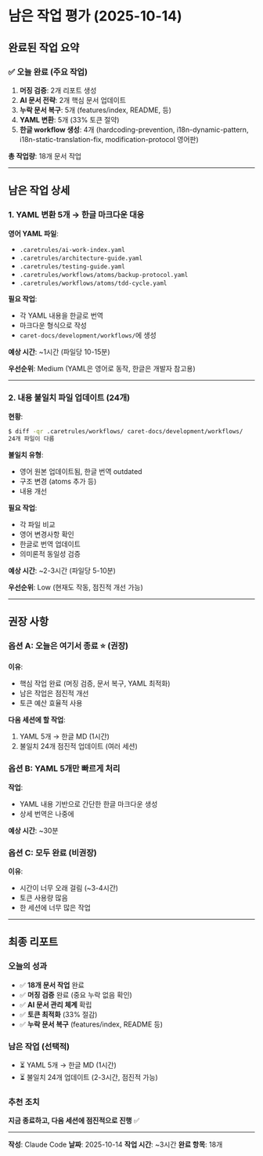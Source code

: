 # 남은 작업 평가 (2025-10-14)

## 완료된 작업 요약

### ✅ 오늘 완료 (주요 작업)
1. **머징 검증**: 2개 리포트 생성
2. **AI 문서 전략**: 2개 핵심 문서 업데이트
3. **누락 문서 복구**: 5개 (features/index, README, 등)
4. **YAML 변환**: 5개 (33% 토큰 절약)
5. **한글 workflow 생성**: 4개 (hardcoding-prevention, i18n-dynamic-pattern, i18n-static-translation-fix, modification-protocol 영어판)

**총 작업량**: 18개 문서 작업

---

## 남은 작업 상세

### 1. YAML 변환 5개 → 한글 마크다운 대응

**영어 YAML 파일**:
- `.caretrules/ai-work-index.yaml`
- `.caretrules/architecture-guide.yaml`
- `.caretrules/testing-guide.yaml`
- `.caretrules/workflows/atoms/backup-protocol.yaml`
- `.caretrules/workflows/atoms/tdd-cycle.yaml`

**필요 작업**:
- 각 YAML 내용을 한글로 번역
- 마크다운 형식으로 작성
- `caret-docs/development/workflows/`에 생성

**예상 시간**: ~1시간 (파일당 10-15분)

**우선순위**: Medium (YAML은 영어로 동작, 한글은 개발자 참고용)

---

### 2. 내용 불일치 파일 업데이트 (24개)

**현황**:
```bash
$ diff -qr .caretrules/workflows/ caret-docs/development/workflows/
24개 파일이 다름
```

**불일치 유형**:
- 영어 원본 업데이트됨, 한글 번역 outdated
- 구조 변경 (atoms 추가 등)
- 내용 개선

**필요 작업**:
- 각 파일 비교
- 영어 변경사항 확인
- 한글로 번역 업데이트
- 의미론적 동일성 검증

**예상 시간**: ~2-3시간 (파일당 5-10분)

**우선순위**: Low (현재도 작동, 점진적 개선 가능)

---

## 권장 사항

### 옵션 A: 오늘은 여기서 종료 ⭐ (권장)

**이유**:
- 핵심 작업 완료 (머징 검증, 문서 복구, YAML 최적화)
- 남은 작업은 점진적 개선
- 토큰 예산 효율적 사용

**다음 세션에 할 작업**:
1. YAML 5개 → 한글 MD (1시간)
2. 불일치 24개 점진적 업데이트 (여러 세션)

### 옵션 B: YAML 5개만 빠르게 처리

**작업**:
- YAML 내용 기반으로 간단한 한글 마크다운 생성
- 상세 번역은 나중에

**예상 시간**: ~30분

### 옵션 C: 모두 완료 (비권장)

**이유**:
- 시간이 너무 오래 걸림 (~3-4시간)
- 토큰 사용량 많음
- 한 세션에 너무 많은 작업

---

## 최종 리포트

### 오늘의 성과
- ✅ **18개 문서 작업** 완료
- ✅ **머징 검증** 완료 (중요 누락 없음 확인)
- ✅ **AI 문서 관리 체계** 확립
- ✅ **토큰 최적화** (33% 절감)
- ✅ **누락 문서 복구** (features/index, README 등)

### 남은 작업 (선택적)
- ⏳ YAML 5개 → 한글 MD (1시간)
- ⏳ 불일치 24개 업데이트 (2-3시간, 점진적 가능)

### 추천 조치
**지금 종료하고, 다음 세션에 점진적으로 진행** ✅

---

**작성**: Claude Code
**날짜**: 2025-10-14
**작업 시간**: ~3시간
**완료 항목**: 18개
